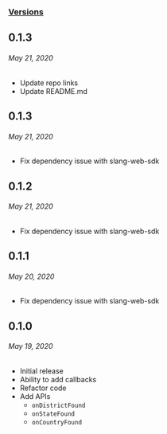 ### [Versions](https://www.npmjs.com/package/slang-flight-assistant)

## 0.1.3

###### _May 21, 2020_

- Update repo links 
- Update README.md


## 0.1.3

###### _May 21, 2020_

- Fix dependency issue with slang-web-sdk

## 0.1.2

###### _May 21, 2020_

- Fix dependency issue with slang-web-sdk

## 0.1.1

###### _May 20, 2020_

- Fix dependency issue with slang-web-sdk

## 0.1.0

###### _May 19, 2020_

- Initial release
- Ability to add callbacks
- Refactor code
- Add APIs
  - `onDistrictFound`
  - `onStateFound`
  - `onCountryFound`
